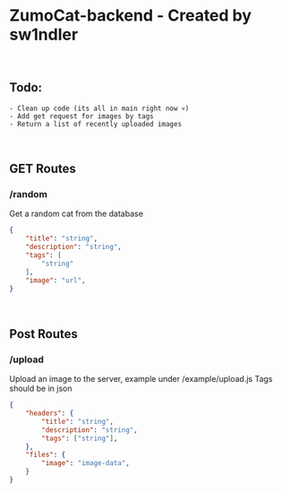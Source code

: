 # ZumoCat-backend - Created by sw1ndler

<br>

## Todo:
    - Clean up code (its all in main right now 💀)
    - Add get request for images by tags
    - Return a list of recently uploaded images

<br>

## GET Routes

### /random
Get a random cat from the database

```json
{
    "title": "string",
    "description": "string",
    "tags": [
        "string"
    ],
    "image": "url",
}
```

<br>

## Post Routes

### /upload
Upload an image to the server, example under /example/upload.js
Tags should be in json

```json
{
    "headers": {
        "title": "string",
        "description": "string",
        "tags": ["string"],
    },
    "files": {
        "image": "image-data",
    }
}
```
